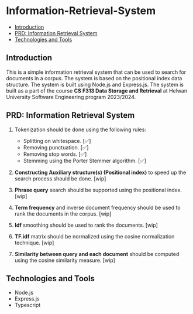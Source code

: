 # Information-Retrieval-System

-   [Introduction](#introduction)
-   [PRD: Information Retrieval System](#prd-information-retrieval-system)
-   [Technologies and Tools](#technologies-and-tools)

## Introduction

This is a simple information retrieval system that can be used to search for documents in a corpus. The system is based on the positional index data structure. The system is built using Node.js and Express.js. The system is built as a part of the course **CS F313 Data Storage and Retrieval** at Helwan University Software Engineering program 2023/2024.

## PRD: Information Retrieval System

1. Tokenization should be done using the following rules:

    - Splitting on whitespace. [✅]
    - Removing punctuation. [✅]
    - Removing stop words. [✅]
    - Stemming using the Porter Stemmer algorithm. [✅]

2. **Constructing Auxiliary structure(s) (Positional index)** to speed up the search process should be done. [wip]

3. **Phrase query** search should be supported using the positional index. [wip]

4. **Term frequency** and inverse document frequency should be used to rank the documents in the corpus. [wip]

5. **Idf** smoothing should be used to rank the documents. [wip]

6. **TF.idf** matrix should be normalized using the cosine normalization technique. [wip]

7. **Similarity between query and each document** should be computed using the cosine similarity measure. [wip]

## Technologies and Tools

-   Node.js
-   Express.js
-   Typescript
